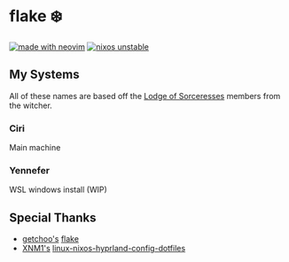 # flake ❄️

[![made with neovim](https://img.shields.io/static/v1?label=made%20with&message=neovim&color=00b952&style=flat-square&logo=neovim)](https://neovim.io/)
[![nixos unstable](https://img.shields.io/static/v1?label=NixOS&message=unstable&color=5277c3&style=flat-square&logo=nixos)](https://nixos.org/)

## My Systems 

All of these names are based off the [Lodge of Sorceresses](https://witcher.fandom.com/wiki/Lodge_of_Sorceresses) members from the witcher.

### Ciri

Main machine

### Yennefer

WSL windows install (WIP)

## Special Thanks

- [getchoo's](https://github.com/getchoo) [flake](https://github.com/getchoo/flake/tree/main)
- [XNM1's](https://github.com/XNM1) [linux-nixos-hyprland-config-dotfiles](https://github.com/XNM1/linux-nixos-hyprland-config-dotfiles/)
